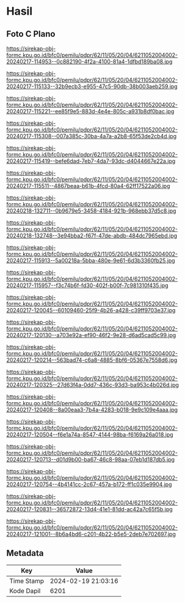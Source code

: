 # Hasil

## Foto C Plano

https://sirekap-obj-formc.kpu.go.id/bfc0/pemilu/pdpr/62/11/05/20/04/6211052004002-20240217-114953--0c882190-4f2a-4100-81a4-1dfbd189ba08.jpg

https://sirekap-obj-formc.kpu.go.id/bfc0/pemilu/pdpr/62/11/05/20/04/6211052004002-20240217-115133--32b9ecb3-e955-47c5-90db-38b003aeb259.jpg

https://sirekap-obj-formc.kpu.go.id/bfc0/pemilu/pdpr/62/11/05/20/04/6211052004002-20240217-115221--ee85f9e5-883d-4e4e-805c-a931b8df0bac.jpg

https://sirekap-obj-formc.kpu.go.id/bfc0/pemilu/pdpr/62/11/05/20/04/6211052004002-20240217-115308--007a385c-30ba-4a7a-a2b8-65f53de2cb4d.jpg

https://sirekap-obj-formc.kpu.go.id/bfc0/pemilu/pdpr/62/11/05/20/04/6211052004002-20240217-115419--befe6dad-7eb7-4da7-93dc-d4044667e22a.jpg

https://sirekap-obj-formc.kpu.go.id/bfc0/pemilu/pdpr/62/11/05/20/04/6211052004002-20240217-115511--4867beaa-b61b-4fcd-80a4-62ff17522a06.jpg

https://sirekap-obj-formc.kpu.go.id/bfc0/pemilu/pdpr/62/11/05/20/04/6211052004002-20240218-132711--0b9679e5-3458-4184-921b-968ebb37d5c8.jpg

https://sirekap-obj-formc.kpu.go.id/bfc0/pemilu/pdpr/62/11/05/20/04/6211052004002-20240218-132748--3e94bba2-f67f-47de-abdb-484dc7965ebd.jpg

https://sirekap-obj-formc.kpu.go.id/bfc0/pemilu/pdpr/62/11/05/20/04/6211052004002-20240217-115913--5a00218a-5bba-480e-9e61-6d3b3360fb25.jpg

https://sirekap-obj-formc.kpu.go.id/bfc0/pemilu/pdpr/62/11/05/20/04/6211052004002-20240217-115957--f3c74b6f-fd30-402f-b00f-7c981310f435.jpg

https://sirekap-obj-formc.kpu.go.id/bfc0/pemilu/pdpr/62/11/05/20/04/6211052004002-20240217-120045--60109460-25f9-4b26-a428-c39ff9703e37.jpg

https://sirekap-obj-formc.kpu.go.id/bfc0/pemilu/pdpr/62/11/05/20/04/6211052004002-20240217-120130--a703e92a-ef90-46f2-9e28-d6ad5cad5c99.jpg

https://sirekap-obj-formc.kpu.go.id/bfc0/pemilu/pdpr/62/11/05/20/04/6211052004002-20240217-120214--563bad74-c6a8-4885-8bf6-05367e7558d6.jpg

https://sirekap-obj-formc.kpu.go.id/bfc0/pemilu/pdpr/62/11/05/20/04/6211052004002-20240217-120325--27d63f4a-0dd7-436c-93d3-ba953c4b026d.jpg

https://sirekap-obj-formc.kpu.go.id/bfc0/pemilu/pdpr/62/11/05/20/04/6211052004002-20240217-120408--8a00eaa3-7b4a-4283-b018-9e9c109e4aaa.jpg

https://sirekap-obj-formc.kpu.go.id/bfc0/pemilu/pdpr/62/11/05/20/04/6211052004002-20240217-120504--f6e1a74a-8547-4144-98ba-f6169a26a018.jpg

https://sirekap-obj-formc.kpu.go.id/bfc0/pemilu/pdpr/62/11/05/20/04/6211052004002-20240217-120713--d01d9b00-ba67-46c8-98aa-07eb1d187db5.jpg

https://sirekap-obj-formc.kpu.go.id/bfc0/pemilu/pdpr/62/11/05/20/04/6211052004002-20240217-120754--4b4141cc-2c67-457a-b172-ff1c035e9904.jpg

https://sirekap-obj-formc.kpu.go.id/bfc0/pemilu/pdpr/62/11/05/20/04/6211052004002-20240217-120831--36572872-13d4-41e1-81dd-ac42a7c65f5b.jpg

https://sirekap-obj-formc.kpu.go.id/bfc0/pemilu/pdpr/62/11/05/20/04/6211052004002-20240217-121001--8b6a4bd6-c201-4b22-b5e5-2deb7e702697.jpg


## Metadata

| Key        | Value               |
| ---------- | ------------------- |
| Time Stamp | 2024-02-19 21:03:16 |
| Kode Dapil | 6201                |



